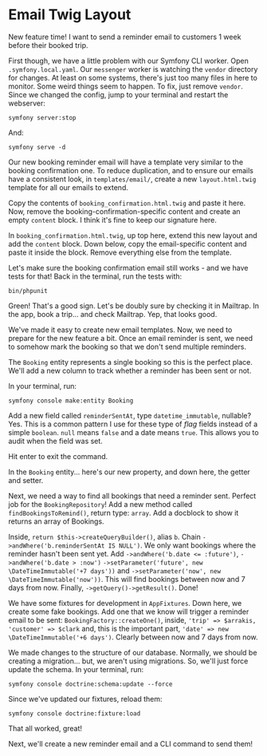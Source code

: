 # Email Twig Layout

New feature time! I want to send a reminder email to customers 1 week before their booked
trip.

First though, we have a little problem with our Symfony CLI worker. Open
`.symfony.local.yaml`. Our `messenger` worker is watching the `vendor`
directory for changes. At least on some systems, there's just too many
files in here to monitor. Some weird things seem to happen. To fix, just
remove `vendor`. Since we changed the config, jump to your terminal and
restart the webserver:

```terminal
symfony server:stop
```

And:

```terminal
symfony serve -d
```

Our new booking reminder email will have a template very similar to the booking
confirmation one. To reduce duplication, and to ensure our emails have a consistent
look, in `templates/email/`, create a new `layout.html.twig` template for all
our emails to extend.

Copy the contents of `booking_confirmation.html.twig` and paste it here. Now, remove
the booking-confirmation-specific content and create an empty `content` block. I think
it's fine to keep our signature here.

In `booking_confirmation.html.twig`, up top here, extend this new layout and add the
`content` block. Down below, copy the email-specific content and paste it inside the
block. Remove everything else from the template.

Let's make sure the booking confirmation email still works - and we have tests for that!
Back in the terminal, run the tests with:

```terminal
bin/phpunit
```

Green! That's a good sign. Let's be doubly sure by checking it in Mailtrap. In the app,
book a trip... and check Mailtrap. Yep, that looks good.

We've made it easy to create new email templates. Now, we need to prepare for the new
feature a bit. Once an email reminder is sent, we need to somehow mark the booking so
that we don't send multiple reminders.

The `Booking` entity represents a single booking so this is the perfect place. We'll
add a new column to track whether a reminder has been sent or not.

In your terminal, run:

```terminal
symfony console make:entity Booking
```

Add a new field called `reminderSentAt`, type `datetime_immutable`, nullable? Yes.
This is a common pattern I use for these type of *flag* fields instead of a simple `boolean`.
`null` means `false` and a date means `true`. This allows you to audit when the field was
set.

Hit enter to exit the command.

In the `Booking` entity... here's our new property, and down here, the getter and setter.

Next, we need a way to find all bookings that need a reminder sent. Perfect job for the
`BookingRepository`! Add a new method called `findBookingsToRemind()`, return type: `array`.
Add a docblock to show it returns an array of Bookings.

Inside, `return $this->createQueryBuilder()`, alias `b`. Chain
`->andWhere('b.reminderSentAt IS NULL')`. We only want bookings where the reminder hasn't
been sent yet. Add `->andWhere('b.date <= :future')`, `->andWhere('b.date > :now')`
`->setParameter('future', new \DateTimeImmutable('+7 days'))` and
`->setParameter('now', new \DateTimeImmutable('now'))`. This will find bookings between now
and 7 days from now. Finally, `->getQuery()->getResult()`. Done!

We have some fixtures for development in `AppFixtures`. Down here, we create some
fake bookings. Add one that we know will trigger a reminder email to be sent:
`BookingFactory::createOne()`, inside, `'trip' => $arrakis, 'customer' => $clark` and,
this is the important part, `'date' => new \DateTimeImmutable('+6 days')`. Clearly between
now and 7 days from now.

We made changes to the structure of our database. Normally, we should be creating
a migration... but, we aren't using migrations. So, we'll just force update the schema.
In your terminal, run:

```terminal
symfony console doctrine:schema:update --force
```

Since we've updated our fixtures, reload them:

```terminal
symfony console doctrine:fixture:load
```

That all worked, great!

Next, we'll create a new reminder email and a CLI command to send them!
